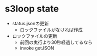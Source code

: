 # s3loop state


- status.jsonの更新
    - ロックファイルがなければ作成
- ロックファイルの更新
    - 前回の実行より30秒経過してるなら
    - invoke getJSON